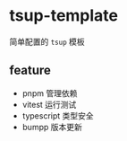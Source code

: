 # tsup-template

简单配置的 `tsup` 模板

## feature

- pnpm 管理依赖
- vitest 运行测试
- typescript 类型安全
- bumpp 版本更新

